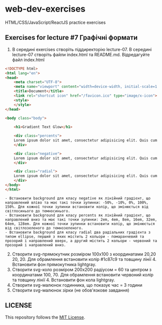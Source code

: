 # web-dev-exercises
HTML/CSS/JavaScript/ReactJS practice exercises
## Exercises for lecture #7 Графічні формати

1. В середині exercises створіть піддиректорію lecture-07. В середині lecture-07 створіть файли index.html та README.md. Відредагуйте файл index.html

```html
<!DOCTYPE html>
<html lang="en">
<head>
    <meta charset="UTF-8">
    <meta name="viewport" content="width=device-width, initial-scale=1.0">
    <title>Document</title>
	<link rel="shortcut icon" href="/favicon.ico" type="image/x-icon">
    <style>
    </style>
</head>

<body class="body">
    
    <h1>Gradient Text Glow</h1>

    <div class="percents">
    Lorem ipsum dolor sit amet, consectetur adipisicing elit. Quis cum magnam quae adipisci minima illum porro eius ipsa rem. Sequi eaque facere necessitatibus fugiat rerum facilis reprehenderit numquam dignissimos itaque!
    </div>

    <div class="negative">
    Lorem ipsum dolor sit amet, consectetur adipisicing elit. Quis cum magnam quae adipisci minima illum porro eius ipsa rem. Sequi eaque facere necessitatibus fugiat rerum facilis reprehenderit numquam dignissimos itaque!
    </div>

    <div class="radial">
    Lorem ipsum dolor sit amet, consectetur adipisicing elit. Quis cum magnam quae adipisci minima illum porro eius ipsa rem. Sequi eaque facere necessitatibus fugiat rerum facilis reprehenderit numquam dignissimos itaque!
    </div>
</body>
</html>
```
    - Встановити background для класу negative як лінійний градієнт, що направлений вліво та має такі точки зупинки: -50%, -10%, 0%, 100%, 150%. Для кожної точки зупинки встановити колір, що змінюється від світлосинього до темносинього. 
    - Встановити background для класу percents як лінійний градієнт, що направлений вниз та має такі точки зупинки: 2em, 4em, 8em, 16em, 32em, 64em, 128em. Для кожної точки зупинки встановити колір, що змінюється від світлозеленого до темнозеленого. 
    - Встановити background для класу radial два радіальних градієнта з типом ellipse, перший з яких містить 2 кольори - помаранчевий та прозорий і направлений вверх, а другий містить 2 кольори - червоний та прозорий і направлений вниз. 

2. Створити svg-прямокутник розміром 100х100 з координатами 20,20 20, 20. Для обрамлення встановити колір #1c87c9 та товщину лінії 4. Встановити фон прямокутника lightgray.
3. Створити svg-коло розміром 200х200 радіусом = 60 та центром з координатами 100, 70. Для обрамлення встановити червоний колір та товщину лінії 4. Встановити фон кола lightgray.
4. Створити svg-малюнок годинника, що показує час = 3 години
5. Створити svg-малюнок зірки (не обов'язкове завдання)
## LICENSE
This repository follows the [MIT License](https://github.com/janusnic/web-dev-exercises-with-solutions/tree/main/LICENSE).
